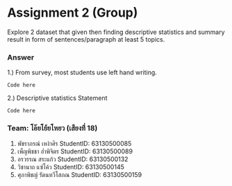 # Assignment 2 (Group)
Explore 2 dataset that given then finding descriptive statistics and summary result in form of sentences/paragraph at least 5 topics.

### Answer

1.) From survey, most students use left hand writing.
```{R}
Code here
```

2.) Descriptive statistics Statement
```{R}
Code here
```


### Team: โอ๊ยโย้ยโหยว (เสียงที่ 18)

1. พัชราภรณ์ เหง้าศิร     StudentID: 63130500085
2. เพ็ญพิชชา อ่ำพิจิตร     StudentID: 63130500089
3. อรวรรณ สระแก้ว     StudentID: 63130500132
4. วิชานาถ แซ่โค้ว     StudentID: 63130500145
5. ศุภาพิชญ์ รัตนทวีโสภณ     StudentID: 63130500159
